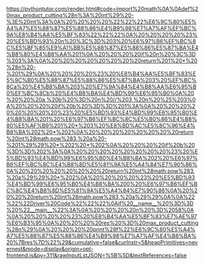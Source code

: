 <!--
    File: max_product_cutting.md
    Created Time: 2024-01-05
    Author: ikiwi (ikiwicc@gmail.com)
--->

<!-- [file]{max_product_cutting}-[class]{}-[func]{max_product_cutting} -->
https://pythontutor.com/render.html#code=import%20math%0A%0Adef%20max_product_cutting%28n%3A%20int%29%20-%3E%20int%3A%0A%20%20%20%20%22%22%22%E6%9C%80%E5%A4%A7%E5%88%87%E5%88%86%E4%B9%98%E7%A7%AF%EF%BC%9A%E8%B4%AA%E5%BF%83%22%22%22%0A%20%20%20%20%23%20%E5%BD%93%20n%20%3C%3D%203%20%E6%97%B6%EF%BC%8C%E5%BF%85%E9%A1%BB%E5%88%87%E5%88%86%E5%87%BA%E4%B8%80%E4%B8%AA%201%0A%20%20%20%20if%20n%20%3C%3D%203%3A%0A%20%20%20%20%20%20%20%20return%201%20*%20%28n%20-%201%29%0A%20%20%20%20%23%20%E8%B4%AA%E5%BF%83%E5%9C%B0%E5%88%87%E5%88%86%E5%87%BA%203%20%EF%BC%8Ca%20%E4%B8%BA%203%20%E7%9A%84%E4%B8%AA%E6%95%B0%EF%BC%8Cb%20%E4%B8%BA%E4%BD%99%E6%95%B0%0A%20%20%20%20a,%20b%20%3D%20n%20//%203,%20n%20%25%203%0A%20%20%20%20if%20b%20%3D%3D%201%3A%0A%20%20%20%20%20%20%20%20%23%20%E5%BD%93%E4%BD%99%E6%95%B0%E4%B8%BA%201%20%E6%97%B6%EF%BC%8C%E5%B0%86%E4%B8%80%E5%AF%B9%201%20*%203%20%E8%BD%AC%E5%8C%96%E4%B8%BA%202%20*%202%0A%20%20%20%20%20%20%20%20return%20int%28math.pow%283,%20a%20-%201%29%29%20*%202%20*%202%0A%20%20%20%20if%20b%20%3D%3D%202%3A%0A%20%20%20%20%20%20%20%20%23%20%E5%BD%93%E4%BD%99%E6%95%B0%E4%B8%BA%202%20%E6%97%B6%EF%BC%8C%E4%B8%8D%E5%81%9A%E5%A4%84%E7%90%86%0A%20%20%20%20%20%20%20%20return%20int%28math.pow%283,%20a%29%29%20*%202%0A%20%20%20%20%23%20%E5%BD%93%E4%BD%99%E6%95%B0%E4%B8%BA%200%20%E6%97%B6%EF%BC%8C%E4%B8%8D%E5%81%9A%E5%A4%84%E7%90%86%0A%20%20%20%20return%20int%28math.pow%283,%20a%29%29%0A%0A%22%22%22Driver%20Code%22%22%22%0Aif%20__name__%20%3D%3D%20%22__main__%22%3A%0A%20%20%20%20n%20%3D%2058%0A%0A%20%20%20%20%23%20%E8%B4%AA%E5%BF%83%E7%AE%97%E6%B3%95%0A%20%20%20%20res%20%3D%20max_product_cutting%28n%29%0A%20%20%20%20print%28f%22%E6%9C%80%E5%A4%A7%E5%88%87%E5%88%86%E4%B9%98%E7%A7%AF%E4%B8%BA%20%7Bres%7D%22%29&cumulative=false&curInstr=5&heapPrimitives=nevernest&mode=display&origin=opt-frontend.js&py=311&rawInputLstJSON=%5B%5D&textReferences=false
